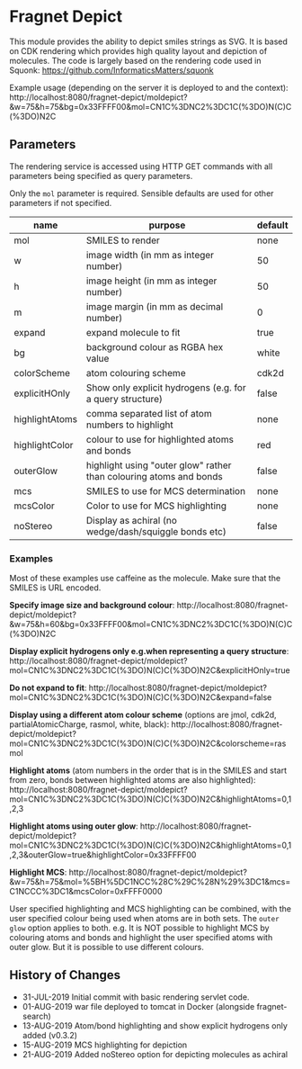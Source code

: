 # Fragnet Depict

This module provides the ability to depict smiles strings as SVG.
It is based on CDK rendering which provides high quality layout and depiction of molecules.
The code is largely based on the rendering code used in Squonk:
https://github.com/InformaticsMatters/squonk

Example usage (depending on the server it is deployed to and the context):
http://localhost:8080/fragnet-depict/moldepict?&w=75&h=75&bg=0x33FFFF00&mol=CN1C%3DNC2%3DC1C(%3DO)N(C)C(%3DO)N2C

## Parameters

The rendering service is accessed using HTTP GET commands with all parameters being specified as
query parameters.

Only the `mol` parameter is required. Sensible defaults are used for other parameters if not specified.

| name           | purpose                                                            | default |
| -------------- | ------------------------------------------------------------------ | ------- |
| mol            | SMILES to render                                                   | none    |
| w              | image width (in mm as integer number)                              | 50      | 
| h              | image height (in mm as integer number)                             | 50      | 
| m              | image margin (in mm as decimal number)                             | 0       |
| expand         | expand molecule to fit                                             | true    |
| bg             | background colour as RGBA hex value                                | white   |
| colorScheme    | atom colouring scheme                                              | cdk2d   |
| explicitHOnly  | Show only explicit hydrogens (e.g. for a query structure)          | false   |
| highlightAtoms | comma separated list of atom numbers to highlight                  | none    |
| highlightColor | colour to use for highlighted atoms and bonds                      | red     |
| outerGlow      | highlight using "outer glow" rather than colouring atoms and bonds | false   |
| mcs            | SMILES to use for MCS determination                                | none    |
| mcsColor       | Color to use for MCS highlighting                                  | none    |
| noStereo       | Display as achiral (no wedge/dash/squiggle bonds etc)              | false   |

### Examples

Most of these examples use caffeine as the molecule. Make sure that the SMILES is URL encoded.

**Specify image size and background colour**:
http://localhost:8080/fragnet-depict/moldepict?&w=75&h=60&bg=0x33FFFF00&mol=CN1C%3DNC2%3DC1C(%3DO)N(C)C(%3DO)N2C

**Display explicit hydrogens only e.g.when representing a query structure**:
http://localhost:8080/fragnet-depict/moldepict?mol=CN1C%3DNC2%3DC1C(%3DO)N(C)C(%3DO)N2C&explicitHOnly=true

**Do not expand to fit**:
http://localhost:8080/fragnet-depict/moldepict?mol=CN1C%3DNC2%3DC1C(%3DO)N(C)C(%3DO)N2C&expand=false

**Display using a different atom colour scheme** (options are jmol, cdk2d, partialAtomicCharge, rasmol, white, black):
http://localhost:8080/fragnet-depict/moldepict?mol=CN1C%3DNC2%3DC1C(%3DO)N(C)C(%3DO)N2C&colorscheme=rasmol

**Highlight atoms** (atom numbers in the order that is in the SMILES and start from zero, bonds between highlighted atoms are also highlighted):
http://localhost:8080/fragnet-depict/moldepict?mol=CN1C%3DNC2%3DC1C(%3DO)N(C)C(%3DO)N2C&highlightAtoms=0,1,2,3

**Highlight atoms using outer glow**:
http://localhost:8080/fragnet-depict/moldepict?mol=CN1C%3DNC2%3DC1C(%3DO)N(C)C(%3DO)N2C&highlightAtoms=0,1,2,3&outerGlow=true&highlightColor=0x33FFFF00

**Highlight MCS**:
http://localhost:8080/fragnet-depict/moldepict?&w=75&h=75&mol=%5BH%5DC1NCC%28C%29C%28N%29%3DC1&mcs=C1NCCC%3DC1&mcsColor=0xFFFF0000

User specified highlighting and MCS highlighting can be combined, with the user specified colour being used when atoms are
in both sets. The `outer glow` option applies to both. e.g. It is NOT possible to highlight MCS by colouring atoms and 
bonds and highlight the user specified atoms with outer glow. But it is possible to use different colours. 

## History of Changes

* 31-JUL-2019 Initial commit with basic rendering servlet code.
* 01-AUG-2019 war file deployed to tomcat in Docker (alongside fragnet-search)
* 13-AUG-2019 Atom/bond highlighting and show explicit hydrogens only added (v0.3.2)
* 15-AUG-2019 MCS highlighting for depiction
* 21-AUG-2019 Added noStereo option for depicting molecules as achiral

